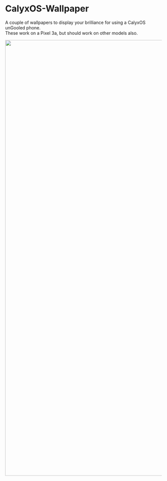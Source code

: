 # CalyxOS-Wallpaper  
  
A couple of wallpapers to display your brilliance for using a CalyxOS unGooled phone.  
These work on a Pixel 3a, but should work on other models also.  
  
<p align="left">
  <img src="/images/lstats.png" width="1218" height="1400">
</p>
